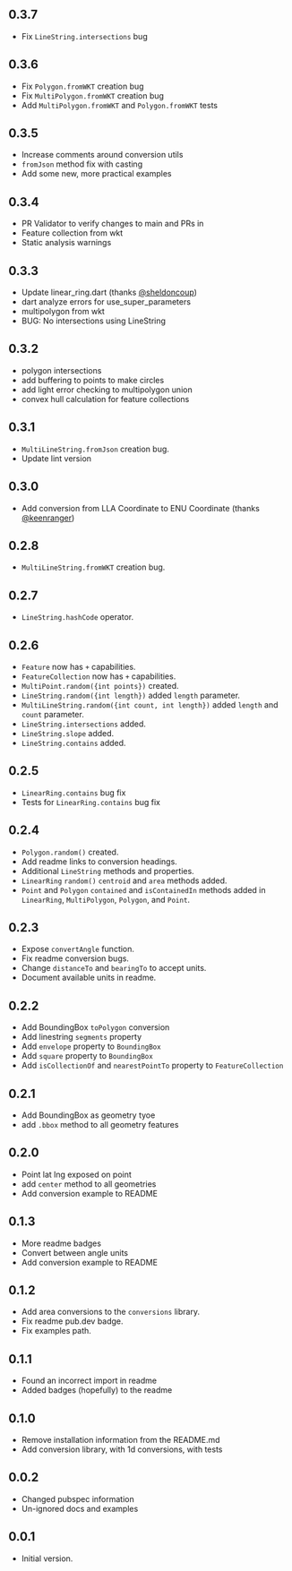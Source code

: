 ## 0.3.7

* Fix `LineString.intersections` bug

## 0.3.6

* Fix `Polygon.fromWKT` creation bug
* Fix `MultiPolygon.fromWKT` creation bug
* Add `MultiPolygon.fromWKT` and `Polygon.fromWKT` tests

## 0.3.5

* Increase comments around conversion utils
* `fromJson` method fix with casting
* Add some new, more practical examples

## 0.3.4

- PR Validator to verify changes to main and PRs in 
- Feature collection from wkt
- Static analysis warnings

## 0.3.3

- Update linear_ring.dart (thanks [@sheldoncoup](https://github.com/sheldoncoup))
- dart analyze errors for use_super_parameters
- multipolygon from wkt
- BUG: No intersections using LineString

## 0.3.2

- polygon intersections
- add buffering to points to make circles
- add light error checking to multipolygon union
- convex hull calculation for feature collections

## 0.3.1

- `MultiLineString.fromJson` creation bug.
- Update lint version

## 0.3.0

- Add conversion from LLA Coordinate to ENU Coordinate (thanks [@keenranger](https://github.com/keenranger))

## 0.2.8

- `MultiLineString.fromWKT` creation bug.

## 0.2.7

- `LineString.hashCode` operator.

## 0.2.6

- `Feature` now has `+` capabilities.
- `FeatureCollection` now has `+` capabilities.
- `MultiPoint.random({int points})` created.
- `LineString.random({int length})` added `length` parameter.
- `MultiLineString.random({int count, int length})` added `length` and `count` parameter.
- `LineString.intersections` added.
- `LineString.slope` added.
- `LineString.contains` added.

## 0.2.5

- `LinearRing.contains` bug fix
- Tests for `LinearRing.contains` bug fix 

## 0.2.4

- `Polygon.random()` created.
- Add readme links to conversion headings.
- Additional `LineString` methods and properties.
- `LinearRing` `random()` `centroid` and `area` methods added.
- `Point` and `Polygon` `contained` and `isContainedIn` methods added in `LinearRing`, `MultiPolygon`, `Polygon`, and `Point`.

## 0.2.3

- Expose `convertAngle` function.
- Fix readme conversion bugs.
- Change `distanceTo` and `bearingTo` to accept units.
- Document available units in readme.

## 0.2.2

- Add BoundingBox `toPolygon` conversion
- Add linestring `segments` property
- Add `envelope` property to `BoundingBox`
- Add `square` property to `BoundingBox`
- Add `isCollectionOf` and `nearestPointTo` property to `FeatureCollection`

## 0.2.1

- Add BoundingBox as geometry tyoe
- add `.bbox` method to all geometry features

## 0.2.0

- Point lat lng exposed on point
- add `center` method to all geometries
- Add conversion example to README

## 0.1.3

- More readme badges
- Convert between angle units
- Add conversion example to README

## 0.1.2

- Add area conversions to the `conversions` library.
- Fix readme pub.dev badge.
- Fix examples path.

## 0.1.1

- Found an incorrect import in readme
- Added badges (hopefully) to the readme

## 0.1.0

- Remove installation information from the README.md
- Add conversion library, with 1d conversions, with tests

## 0.0.2

- Changed pubspec information
- Un-ignored docs and examples

## 0.0.1

- Initial version.

